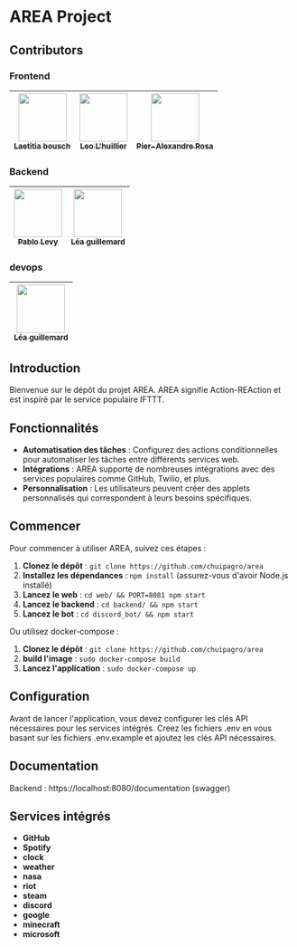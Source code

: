 # AREA Project

## Contributors

### Frontend
| [<img src="https://github.com/Chasfory.png?size=85" width=85><br><sub>Laetitia bousch</sub>](https://github.com/Chasfory) | [<img src="https://github.com/leo-l-huillier.png?size=85" width=85><br><sub>Leo L'huillier</sub>](https://github.com/leo-l-huillier) | [<img src="https://github.com/parosa47.png?size=85" width=85><br><sub>Pier-Alexandre Rosa</sub>](https://github.com/parosa47)
| :---: | :---: | :---: |

### Backend
| [<img src="https://github.com/chuipagro.png?size=85" width=85><br><sub>Pablo Levy</sub>](https://github.com/chuipagro) | [<img src="https://github.com/steci.png?size=85" width=85><br><sub>Léa guillemard</sub>](https://github.com/steci)
|:----------------------------------------------------------------------------------------------------------------------:| :---: |

### devops
| [<img src="https://github.com/steci.png?size=85" width=85><br><sub>Léa guillemard</sub>](https://github.com/steci)
| :---: |

## Introduction
Bienvenue sur le dépôt du projet AREA. AREA signifie Action-REAction et est inspiré par le service populaire IFTTT.

## Fonctionnalités
- **Automatisation des tâches** : Configurez des actions conditionnelles pour automatiser les tâches entre différents services web.
- **Intégrations** : AREA supporte de nombreuses intégrations avec des services populaires comme GitHub, Twilio, et plus.
- **Personnalisation** : Les utilisateurs peuvent créer des applets personnalisés qui correspondent à leurs besoins spécifiques.

## Commencer
Pour commencer à utiliser AREA, suivez ces étapes :

1. **Clonez le dépôt** : `git clone https://github.com/chuipagro/area`
2. **Installez les dépendances** : `npm install` (assurez-vous d'avoir Node.js installé)
3. **Lancez le web** : `cd web/ && PORT=8081 npm start`
4. **Lancez le backend** : `cd backend/ && npm start`
5. **Lancez le bot** : `cd discord_bot/ && npm start`

Ou utilisez docker-compose :

1. **Clonez le dépôt** : `git clone https://github.com/chuipagro/area`
2. **build l'image** : `sudo docker-compose build`
3. **Lancez l'application** : `sudo docker-compose up`

## Configuration
Avant de lancer l'application, vous devez configurer les clés API nécessaires pour les services intégrés. Creez les fichiers .env en vous basant sur les fichiers .env.example et ajoutez les clés API nécessaires.

## Documentation

Backend : https://localhost:8080/documentation (swagger)

## Services intégrés
- **GitHub**
- **Spotify**
- **clock**
- **weather**
- **nasa**
- **riot**
- **steam**
- **discord**
- **google**
- **minecraft**
- **microsoft**



